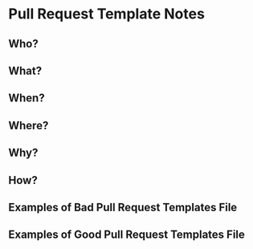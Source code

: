 # Pull Request Template Notes

## Who?

## What?

## When?

## Where?

## Why?

## How?

## Examples of Bad Pull Request Templates File

## Examples of Good Pull Request Templates File
